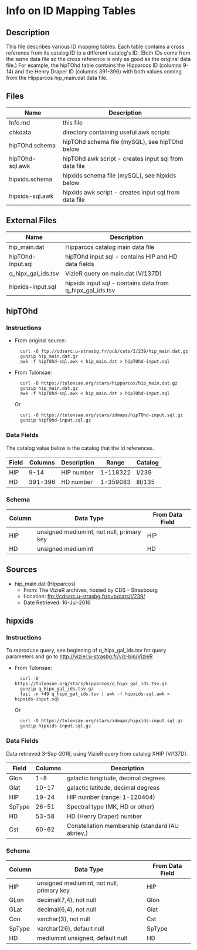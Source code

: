 Info on ID Mapping Tables
=========================

Description
-----------
This file describes various ID mapping tables. Each table contains a cross
reference from its catalog ID to a different catalog's ID. (Both IDs come from
the same data file so the cross reference is only as good as the original data
file.) For example, the hipTOhd table contains the Hipparcos ID (columns 9-14)
and the Henry Draper ID (columns 391-396) with both values coming from the
Hipparcos hip_main.dat data file.

Files
-----
|Name			|Description
|-----------------------|-----------
|Info.md		|this file
|chkdata		|directory containing useful awk scripts
|hipTOhd.schema		|hipTOhd schema file (mySQL), see hipTOhd below
|hipTOhd-sql.awk	|hipTOhd awk script - creates input sql from data file
|hipxids.schema		|hipxids schema file (mySQL), see hipxids below
|hipxids-sql.awk	|hipxids awk script - creates input sql from data file

External Files
--------------
|Name			|Description
|-----------------------|-----------
|hip_main.dat		|Hipparcos catalog main data file
|hipTOhd-input.sql	|hipTOhd input sql - contains HIP and HD data fields
|q_hipx_gal_ids.tsv	|VizieR query on main.dat (V/137D)
|hipxids-input.sql	|hipxids input sql - contains data from q_hipx_gal_ids.tsv

hipTOhd
-------
### Instructions
* From original source:

        curl -O ftp://cdsarc.u-strasbg.fr/pub/cats/I/239/hip_main.dat.gz
        gunzip hip_main.dat.gz
        awk -f hipTOhd-sql.awk < hip_main.dat > hipTOhd-input.sql

* From Tulonsae:

        curl -O https://tulonsae.org/stars/hipparcos/hip_main.dat.gz
        gunzip hip_main.dat.gz
        awk -f hipTOhd-sql.awk < hip_main.dat > hipTOhd-input.sql

    Or

        curl -O https://tulonsae.org/stars/idmaps/hipTOhd-input.sql.gz
        gunzip hipTOhd-input.sql.gz

### Data Fields
The catalog value below is the catalog that the Id references.

|Field	|Columns	|Description	|Range		|Catalog
|-------|---------------|---------------|---------------|-------
|HIP	|9-14		|HIP number	|1-118322	|I/239
|HD	|391-396	|HD number	|1-359083	|III/135

### Schema
|Column	|Data Type					|From Data Field
|-------|-----------------------------------------------|---------------
| HIP	|unsigned mediumint, not null, primary key	|HIP
| HD	|unsigned mediumint				|HD

Sources
-------
* hip_main.dat (Hipparcos)
    * From: The VizieR archives, hosted by CDS - Strasbourg
    * Location: ftp://cdsarc.u-strasbg.fr/pub/cats/I/239/
    * Date Retrieved: 16-Jul-2016

hipxids
-------
### Instructions
To reproduce query, see beginning of q_hipx_gal_ids.tsv for query parameters
and go to http://vizier.u-strasbg.fr/viz-bin/VizieR

* From Tulonsae:

        curl -O https://tulonsae.org/stars/hipparcos/q_hipx_gal_ids.tsv.gz
        gunzip q_hipx_gal_ids.tsv.gz
        tail -n +49 q_hipx_gal_ids.tsv | awk -f hipxids-sql.awk > hipxids-input.sql

    Or

        curl -O https://tulonsae.org/stars/idmaps/hipxids-input.sql.gz
        gunzip hipxids-input.sql.gz

### Data Fields
Data retrieved 3-Sep-2016, using VizieR query from catalog XHIP (V/137D).

|Field  |Columns|Description
|-------|-------|-----------
|Glon   |1-8    |galactic longitude, decimal degrees
|Glat   |10-17  |galactic latitude, decimal degrees
|HIP    |19-24  |HIP number (range: 1-120404)
|SpType	|26-51	|Spectral type (MK, HD or other)
|HD	|53-58	|HD (Henry Draper) number
|Cst	|60-62	|Constellation membership (standard IAU abriev.)

### Schema
|Column |Data Type                                      |From Data Field
|-------|-----------------------------------------------|---------------
|HIP    |unsigned mediumint, not null, primary key      |HIP
|GLon   |decimal(7,4), not null                         |Glon
|GLat   |decimal(6,4), not null                         |Glat
|Con	|varchar(3), not null				|Cst
|SpType	|varchar(26), default null			|SpType
|HD	|mediumint unsigned, default null		|HD
